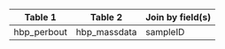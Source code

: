 |Table 1|Table 2|Join by field(s)|
|------------------------|------------------------|-------------------------------|
hbp_perbout|hbp_massdata|sampleID
